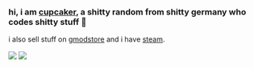 ### hi, i am [cupcaker](https://github.com/CupCakeR), a shitty random from shitty germany who codes shitty stuff 👋
i also sell stuff on [gmodstore](https://www.gmodstore.com/users/76561198106129502) and i have [steam](https://steamcommunity.com/id/cupcaker1999/).

<a>
  <img align="center" src="https://github-readme-stats.vercel.app/api?username=CupCakeR&count_private=true&show_icons=true&theme=dark&include_all_commits=true" />
</a>
<a>
  <img align="center" src="https://github-readme-stats.vercel.app/api/top-langs/?username=CupCakeR&layout=compact&theme=dark" />
</a>
